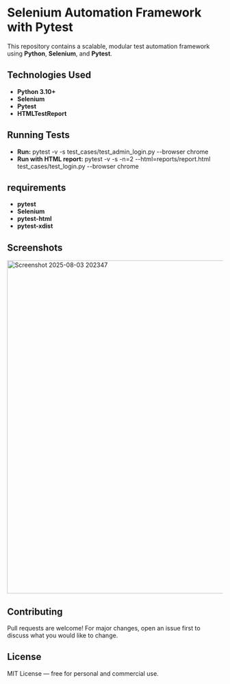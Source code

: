 # Selenium Automation Framework with Pytest
This repository contains a scalable, modular test automation framework using **Python**, **Selenium**, and **Pytest**.

## Technologies Used
- **Python 3.10+**
- **Selenium**
- **Pytest**
- **HTMLTestReport**

## Running Tests
- **Run:** pytest -v -s test_cases/test_admin_login.py --browser chrome
- **Run with HTML report:** pytest -v -s -n=2 --html=reports/report.html test_cases/test_login.py --browser chrome
  
## requirements
- **pytest**
- **Selenium**
- **pytest-html**
- **pytest-xdist**
## Screenshots 
<img width="1894" height="777" alt="Screenshot 2025-08-03 202347" src="https://github.com/user-attachments/assets/eb51e658-8dff-44da-811e-e4722561bf90" />

## Contributing
Pull requests are welcome! For major changes, open an issue first to discuss what you would like to change.

## License
MIT License — free for personal and commercial use.
